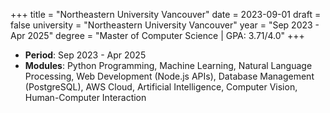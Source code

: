 +++
title = "Northeastern University Vancouver"
date = 2023-09-01
draft = false
university = "Northeastern University Vancouver"
year = "Sep 2023 - Apr 2025"
degree = "Master of Computer Science | GPA: 3.71/4.0"
+++

- **Period**: Sep 2023 - Apr 2025
- **Modules**: Python Programming, Machine Learning, Natural Language Processing, Web Development (Node.js APIs), Database Management (PostgreSQL), AWS Cloud, Artificial Intelligence, Computer Vision, Human-Computer Interaction